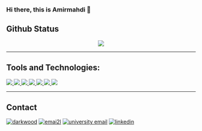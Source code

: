 ### Hi there, this is Amirmahdi 👋


## Github Status
<center>
<img src="https://github-readme-stats.vercel.app/api?username=titansarus&show_icons=True"/>
</center>


---

## Tools and Technologies:

<p align="left">  
<a href="https://github.com/harish-sethuraman/readme-components">
 <img  src="https://readme-components.vercel.app/api?component=logo&fill=black&logo=react&animation=spin&svgfill=15d8fe">  
 </a>
   <a href="https://github.com/harish-sethuraman/readme-components">
<img  src="https://readme-components.vercel.app/api?component=logo&fill=black&logo=typescript&svgfill=2d79c7">
</a>
  <a href="https://github.com/harish-sethuraman/readme-components">
<img  src="https://readme-components.vercel.app/api?component=logo&fill=black&logo=C&svgfill=8ed5fa">
</a>
</a>
  <a href="https://github.com/harish-sethuraman/readme-components">
<img  src="https://readme-components.vercel.app/api?component=logo&fill=black&logo=Cplusplus&svgfill=8ed5fa">
</a>
</a>
  <a href="https://github.com/harish-sethuraman/readme-components">
<img  src="https://readme-components.vercel.app/api?component=logo&fill=black&logo=python&svgfill=8ed5fa">
</a>
</a>
  <a href="https://github.com/harish-sethuraman/readme-components">
<img  src="https://readme-components.vercel.app/api?component=logo&fill=black&logo=java&svgfill=8ed5fa">
</a>
</a>
  <a href="https://github.com/harish-sethuraman/readme-components">
<img  src="https://readme-components.vercel.app/api?component=logo&fill=black&logo=django&svgfill=8ed5fa">
</a>
  
</p>

---

## Contact

<a href="https://github.com/titansarus"><img src="https://img.icons8.com/fluent/96/000000/domain.png" alt="darkwood"/></a>
<a href="mailto:amirmahdi.namjoo1@gmail.com"><img src="https://img.icons8.com/color/96/000000/gmail.png" alt="emai2l"/></a>
<a href="mailto:amirmahdi.namjoo@sharif.edu"><img src="https://img.icons8.com/stickers/100/000000/education.png" alt="university email"/></a>
<a href="https://www.linkedin.com/in/amirmahdi-namjoo-23b4b9192/"><img src="https://img.icons8.com/color/96/000000/linkedin.png" alt="linkedin"/></a>





<!--
**titansarus/titansarus** is a ✨ _special_ ✨ repository because its `README.md` (this file) appears on your GitHub profile.

Here are some ideas to get you started:

- 🔭 I’m currently working on ...
- 🌱 I’m currently learning ...
- 👯 I’m looking to collaborate on ...
- 🤔 I’m looking for help with ...
- 💬 Ask me about ...
- 📫 How to reach me: ...
- 😄 Pronouns: ...
- ⚡ Fun fact: ...
-->
